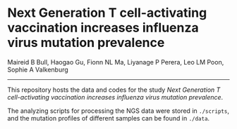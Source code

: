 # Next Generation T cell-activating vaccination increases influenza virus mutation prevalence
Maireid B Bull, Haogao Gu, Fionn NL Ma, Liyanage P Perera, Leo LM Poon, Sophie A Valkenburg

---

This repository hosts the data and codes for the study *Next Generation T cell-activating vaccination increases influenza virus mutation prevalence*.

The analyzing scripts for processing the NGS data were stored in `./scripts`, and the mutation profiles of different samples can be found in `./data`.
